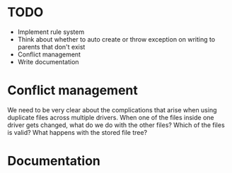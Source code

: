 # TODO

- Implement rule system
- Think about whether to auto create or throw exception on writing to parents that don't exist
- Conflict management
- Write documentation





# Conflict management

We need to be very clear about the complications that arise when using duplicate files across multiple drivers. When one of the files inside one driver gets changed, what do we do with the other files? Which of the files is valid? What happens with the stored file tree?

# Documentation

